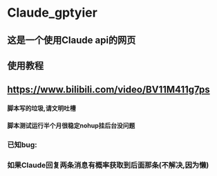 # Claude_gptyier

## 这是一个使用Claude api的网页

## 使用教程
## https://www.bilibili.com/video/BV11M411g7ps

#### 脚本写的垃圾,请文明吐槽

#### 脚本测试运行半个月很稳定nohup挂后台没问题


### 已知bug:
### 如果Claude回复两条消息有概率获取到后面那条(不解决,因为懒)
